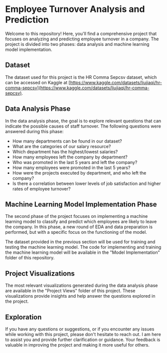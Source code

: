 # Employee Turnover Analysis and Prediction

Welcome to this repository! Here, you'll find a comprehensive project that focuses on analyzing and predicting employee turnover in a company. The project is divided into two phases: data analysis and machine learning model implementation.

## Dataset

The dataset used for this project is the HR Comma Sepcsv dataset, which can be accessed on Kaggle at [https://www.kaggle.com/datasets/liujiaqi/hr-comma-sepcsv](https://www.kaggle.com/datasets/liujiaqi/hr-comma-sepcsv).

## Data Analysis Phase

In the data analysis phase, the goal is to explore relevant questions that can indicate the possible causes of staff turnover. The following questions were answered during this phase:

- How many departments can be found in our dataset?
- What are the categories of our salary resource?
- Which department has the highest/lowest salaries?
- How many employees left the company by department?
- Who was promoted in the last 5 years and left the company?
- How many employees were promoted in the last 5 years?
- How were the projects executed by department, and who left the company?
- Is there a correlation between lower levels of job satisfaction and higher rates of employee turnover?

## Machine Learning Model Implementation Phase

The second phase of the project focuses on implementing a machine learning model to classify and predict which employees are likely to leave the company. In this phase, a new round of EDA and data preparation is performed, but with a specific focus on the functioning of the model.

The dataset provided in the previous section will be used for training and testing the machine learning model. The code for implementing and training the machine learning model will be available in the "Model Implementation" folder of this repository.

## Project Visualizations

The most relevant visualizations generated during the data analysis phase are available in the "Project Views" folder of this project. These visualizations provide insights and help answer the questions explored in the project.

## Exploration 

If you have any questions or suggestions, or if you encounter any issues while working with this project, please don't hesitate to reach out. I am here to assist you and provide further clarification or guidance. Your feedback is valuable in improving the project and making it more useful for others.
